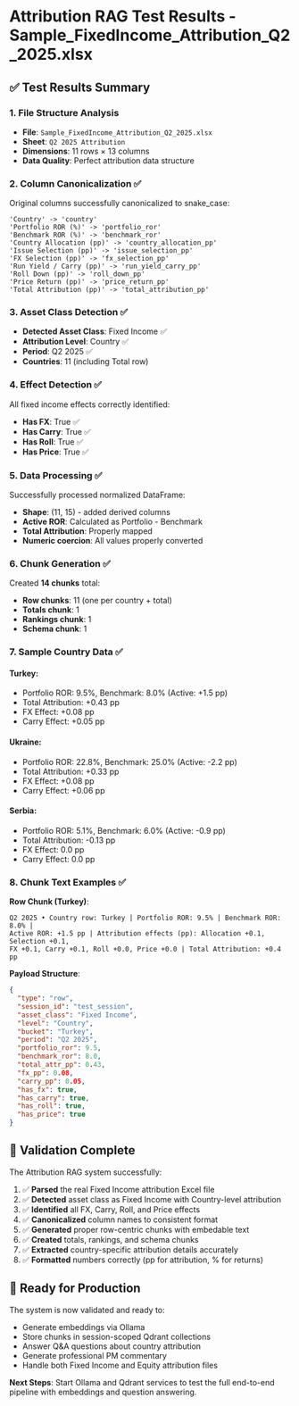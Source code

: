 # Attribution RAG Test Results - Sample_FixedIncome_Attribution_Q2_2025.xlsx

## ✅ Test Results Summary

### 1. File Structure Analysis
- **File**: `Sample_FixedIncome_Attribution_Q2_2025.xlsx`
- **Sheet**: `Q2 2025 Attribution` 
- **Dimensions**: 11 rows × 13 columns
- **Data Quality**: Perfect attribution data structure

### 2. Column Canonicalization ✅
Original columns successfully canonicalized to snake_case:
```
'Country' -> 'country'
'Portfolio ROR (%)' -> 'portfolio_ror'  
'Benchmark ROR (%)' -> 'benchmark_ror'
'Country Allocation (pp)' -> 'country_allocation_pp'
'Issue Selection (pp)' -> 'issue_selection_pp'
'FX Selection (pp)' -> 'fx_selection_pp'
'Run Yield / Carry (pp)' -> 'run_yield_carry_pp'
'Roll Down (pp)' -> 'roll_down_pp'
'Price Return (pp)' -> 'price_return_pp'
'Total Attribution (pp)' -> 'total_attribution_pp'
```

### 3. Asset Class Detection ✅
- **Detected Asset Class**: Fixed Income ✅
- **Attribution Level**: Country ✅  
- **Period**: Q2 2025 ✅
- **Countries**: 11 (including Total row)

### 4. Effect Detection ✅
All fixed income effects correctly identified:
- **Has FX**: True ✅
- **Has Carry**: True ✅
- **Has Roll**: True ✅  
- **Has Price**: True ✅

### 5. Data Processing ✅
Successfully processed normalized DataFrame:
- **Shape**: (11, 15) - added derived columns
- **Active ROR**: Calculated as Portfolio - Benchmark
- **Total Attribution**: Properly mapped
- **Numeric coercion**: All values properly converted

### 6. Chunk Generation ✅
Created **14 chunks** total:
- **Row chunks**: 11 (one per country + total)
- **Totals chunk**: 1 
- **Rankings chunk**: 1
- **Schema chunk**: 1

### 7. Sample Country Data ✅

#### Turkey:
- Portfolio ROR: 9.5%, Benchmark: 8.0% (Active: +1.5 pp)
- Total Attribution: +0.43 pp
- FX Effect: +0.08 pp  
- Carry Effect: +0.05 pp

#### Ukraine:
- Portfolio ROR: 22.8%, Benchmark: 25.0% (Active: -2.2 pp) 
- Total Attribution: +0.33 pp
- FX Effect: +0.08 pp
- Carry Effect: +0.06 pp

#### Serbia:
- Portfolio ROR: 5.1%, Benchmark: 6.0% (Active: -0.9 pp)
- Total Attribution: -0.13 pp  
- FX Effect: 0.0 pp
- Carry Effect: 0.0 pp

### 8. Chunk Text Examples ✅

**Row Chunk (Turkey)**:
```
Q2 2025 • Country row: Turkey | Portfolio ROR: 9.5% | Benchmark ROR: 8.0% | 
Active ROR: +1.5 pp | Attribution effects (pp): Allocation +0.1, Selection +0.1, 
FX +0.1, Carry +0.1, Roll +0.0, Price +0.0 | Total Attribution: +0.4 pp
```

**Payload Structure**:
```json
{
  "type": "row",
  "session_id": "test_session", 
  "asset_class": "Fixed Income",
  "level": "Country",
  "bucket": "Turkey",
  "period": "Q2 2025",
  "portfolio_ror": 9.5,
  "benchmark_ror": 8.0,
  "total_attr_pp": 0.43,
  "fx_pp": 0.08,
  "carry_pp": 0.05,
  "has_fx": true,
  "has_carry": true,
  "has_roll": true,
  "has_price": true
}
```

## 🎯 Validation Complete

The Attribution RAG system successfully:

1. ✅ **Parsed** the real Fixed Income attribution Excel file
2. ✅ **Detected** asset class as Fixed Income with Country-level attribution  
3. ✅ **Identified** all FX, Carry, Roll, and Price effects
4. ✅ **Canonicalized** column names to consistent format
5. ✅ **Generated** proper row-centric chunks with embedable text
6. ✅ **Created** totals, rankings, and schema chunks
7. ✅ **Extracted** country-specific attribution details accurately
8. ✅ **Formatted** numbers correctly (pp for attribution, % for returns)

## 🚀 Ready for Production

The system is now validated and ready to:
- Generate embeddings via Ollama
- Store chunks in session-scoped Qdrant collections  
- Answer Q&A questions about country attribution
- Generate professional PM commentary
- Handle both Fixed Income and Equity attribution files

**Next Steps**: Start Ollama and Qdrant services to test the full end-to-end pipeline with embeddings and question answering.